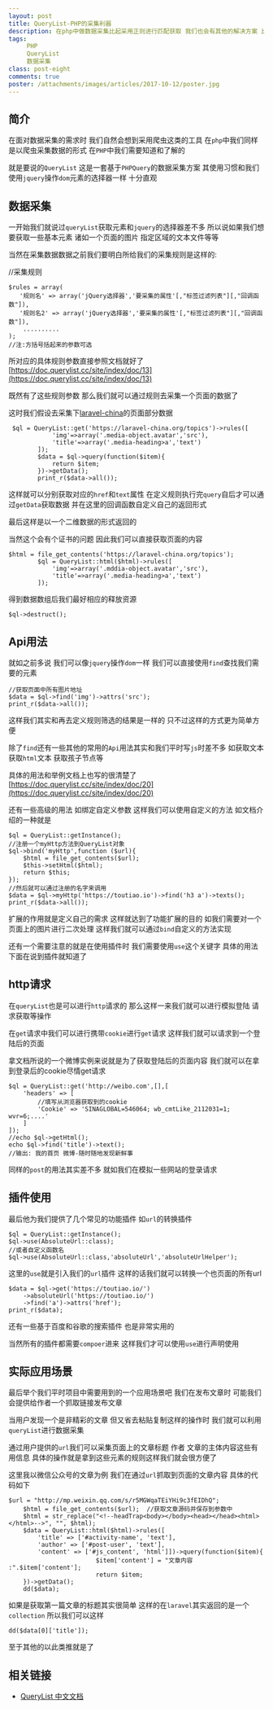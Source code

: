 ```yaml
---
layout: post
title: QueryList-PHP的采集利器
description: 在php中做数据采集比起采用正则进行匹配获取 我们也会有其他的解决方案 比如说今天要说的基于PHPQuery的PHP采集利器QueryList
tags:
     PHP
     QueryList
     数据采集
class: post-eight
comments: true
poster: /attachments/images/articles/2017-10-12/poster.jpg
---
```


## 简介
在面对数据采集的需求时   我们自然会想到采用爬虫这类的工具 在`php`中我们同样是以爬虫采集数据的形式  在`PHP`中我们需要知道和了解的

就是要说的`QueryList` 这是一套基于`PHPQuery`的数据采集方案 其使用习惯和我们使用`jquery`操作`dom`元素的选择器一样  十分直观

## 数据采集
一开始我们就说过`queryList`获取元素和`jquery`的选择器差不多  所以说如果我们想要获取一些基本元素  诸如一个页面的图片 指定区域的文本文件等等

当然在采集数据数据之前我们要明白所给我们的采集规则是这样的:

//采集规则
```php?start_inline=1
$rules = array(
   '规则名' => array('jQuery选择器','要采集的属性'[,"标签过滤列表"][,"回调函数"]),
   '规则名2' => array('jQuery选择器','要采集的属性'[,"标签过滤列表"][,"回调函数"]),
    ..........
);
//注:方括号括起来的参数可选
```
所对应的具体规则参数直接参照文档就好了  [https://doc.querylist.cc/site/index/doc/13](https://doc.querylist.cc/site/index/doc/13)

既然有了这些规则参数  那么我们就可以通过规则去采集一个页面的数据了

这时我们假设去采集下[laravel-china](https://laravel-china.org/topics)的页面部分数据
```php?start_inline=1
 $ql = QueryList::get('https://laravel-china.org/topics')->rules([
            'img'=>array('.media-object.avatar','src'),
            'title'=>array('.media-heading>a','text')
        ]);
        $data = $ql->query(function($item){
            return $item;
        })->getData();
        print_r($data->all());
```
这样就可以分别获取对应的`href`和`text`属性  在定义规则执行完`query`自后才可以通过`getData`获取数据 并在这里的回调函数自定义自己的返回形式

最后这样是以一个二维数据的形式返回的 

当然这个会有个证书的问题 因此我们可以直接获取页面的内容
```php?start_inline=1
$html = file_get_contents('https://laravel-china.org/topics');
        $ql = QueryList::html($html)->rules([
            'img'=>array('.mddia-object.avatar','src'),
            'title'=>array('.media-heading>a','text')
        ]);
```
得到数据数组后我们最好相应的释放资源
```php?start_inline=1
$ql->destruct();
```
## Api用法
就如之前多说  我们可以像`jquery`操作`dom`一样  我们可以直接使用`find`查找我们需要的元素
```php?start_inline=1
//获取页面中所有图片地址
$data = $ql->find('img')->attrs('src');
print_r($data->all());
```
这样我们其实和再去定义规则筛选的结果是一样的  只不过这样的方式更为简单方便

除了`find`还有一些其他的常用的`Api`用法其实和我们平时写`js`时差不多  如获取文本 获取`html`文本 获取孩子节点等

具体的用法和举例文档上也写的很清楚了 [https://doc.querylist.cc/site/index/doc/20](https://doc.querylist.cc/site/index/doc/20)

还有一些高级的用法  如绑定自定义参数  这样我们可以使用自定义的方法 如文档介绍的一种就是
```php?start_inline=1
$ql = QueryList::getInstance();
//注册一个myHttp方法到QueryList对象
$ql->bind('myHttp',function ($url){
    $html = file_get_contents($url);
    $this->setHtml($html);
    return $this;
});
//然后就可以通过注册的名字来调用
$data = $ql->myHttp('https://toutiao.io')->find('h3 a')->texts();
print_r($data->all());
```
扩展的作用就是定义自己的需求  这样就达到了功能扩展的目的  如我们需要对一个页面上的图片进行二次处理 这样我们就可以通过`bind`自定义的方法实现

还有一个需要注意的就是在使用插件时  我们需要使用`use`这个关键字  具体的用法下面在说到插件就知道了

## http请求
在`queryList`也是可以进行`http`请求的  那么这样一来我们就可以进行模拟登陆 请求获取等操作

在`get`请求中我们可以进行携带`cookie`进行`get`请求 这样我们就可以请求到一个登陆后的页面

拿文档所说的一个微博实例来说就是为了获取登陆后的页面内容 我们就可以在拿到登录后的cookie尽情get请求
```php?start_inline=1
$ql = QueryList::get('http://weibo.com',[],[
    'headers' => [
        //填写从浏览器获取到的cookie
        'Cookie' => 'SINAGLOBAL=546064; wb_cmtLike_2112031=1; wvr=6;....'
    ]
]);
//echo $ql->getHtml();
echo $ql->find('title')->text();
//输出: 我的首页 微博-随时随地发现新鲜事
```

同样的`post`的用法其实差不多  就如我们在模拟一些网站的登录请求

## 插件使用
最后他为我们提供了几个常见的功能插件 如`url`的转换插件
```php?start_inline=1
$ql = QueryList::getInstance();
$ql->use(AbsoluteUrl::class);
//或者自定义函数名
$ql->use(AbsoluteUrl::class,'absoluteUrl','absoluteUrlHelper');
```
这里的`use`就是引入我们的`url`插件  这样的话我们就可以转换一个也页面的所有url
```php?start_inline=1
$data = $ql->get('https://toutiao.io/')
    ->absoluteUrl('https://toutiao.io/')
    ->find('a')->attrs('href');
print_r($data);
```
还有一些基于百度和谷歌的搜索插件  也是非常实用的

当然所有的插件都需要`compoer`进来  这样我们才可以使用`use`进行声明使用

## 实际应用场景
最后举个我们平时项目中需要用到的一个应用场景吧  我们在发布文章时 可能我们会提供给作者一个抓取链接发布文章

当用户发现一个是非精彩的文章 但又省去粘贴复制这样的操作时  我们就可以利用`queryList`进行数据采集 

通过用户提供的`url`我们可以采集页面上的文章标题 作者 文章的主体内容这些有用信息  具体的操作就是拿到这些元素的规则这样我们就会很方便了

这里我以微信公众号的文章为例  我们在通过`url`抓取到页面的文章内容  具体的代码如下
```php?start_inline=1
$url = "http://mp.weixin.qq.com/s/r5MGWqaTEiYHi9c3fEIDhQ";
    $html = file_get_contents($url);  //获取文章源码并保存到参数中
    $html = str_replace("<!--headTrap<body></body><head></head><html></html>-->", "", $html);
    $data = QueryList::html($html)->rules([
        'title' => ['#activity-name', 'text'],
        'author' => ['#post-user', 'text'],
        'content' => ['#js_content', 'html']])->query(function($item){
                        $item['content'] = "文章内容 :".$item['content'];
                        return $item;
    })->getData();
    dd($data);
```  
如果是获取第一篇文章的标题其实很简单  这样的在`laravel`其实返回的是一个`collection` 所以我们可以这样
```php?start_inline=1
dd($data[0]['title']);
```
至于其他的以此类推就是了

## 相关链接
- [QueryList 中文文档](https://doc.querylist.cc/site/index/doc/1)